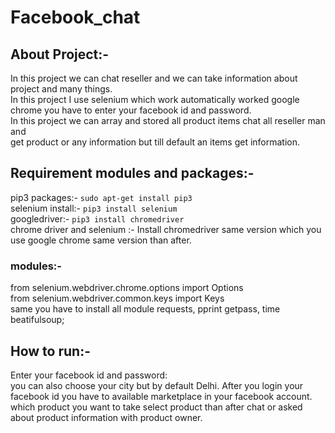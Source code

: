 # Facebook_chat

## About Project:-
In this project we can chat reseller and we can take information about project and many things.<br>	
In this project I use selenium which work automatically worked google chrome 
you have to enter your facebook id and password.<br>
In this project we can array and stored all product items chat all reseller man and <br>
get product or any information but till default an items get information.<br>
	
## Requirement modules and packages:-
pip3 packages:- `sudo apt-get install pip3` <br>
selenium install:- `pip3 install selenium`<br>
googledriver:- `pip3 install chromedriver` <br>
chrome driver and selenium :- Install chromedriver same version which you use google chrome same version than after.<br>

### modules:-
from selenium.webdriver.chrome.options import Options<br>
from selenium.webdriver.common.keys import Keys<br>
same you have to install all module requests, pprint getpass, time beatifulsoup;<br>
	
## How to run:-
Enter your facebook id and password:<br>
you can also choose your city but by default Delhi.
After you login your facebook id you have to available marketplace in your facebook account.
which product you want to take select product than after chat or asked about product information with product owner.
